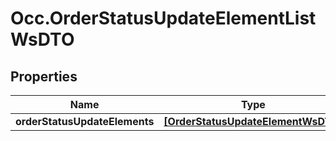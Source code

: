# Occ.OrderStatusUpdateElementListWsDTO

## Properties
Name | Type | Description | Notes
------------ | ------------- | ------------- | -------------
**orderStatusUpdateElements** | [**[OrderStatusUpdateElementWsDTO]**](OrderStatusUpdateElementWsDTO.md) |  | [optional] 


